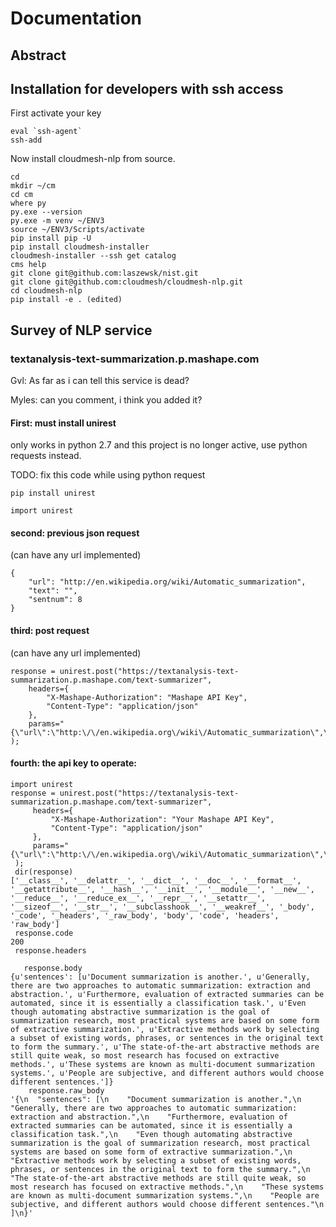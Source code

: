# Documentation

## Abstract


## Installation for developers with ssh access

First activate your key

```
eval `ssh-agent`
ssh-add
```

Now install cloudmesh-nlp from source.

``` 
cd
mkdir ~/cm
cd cm
where py
py.exe --version
py.exe -m venv ~/ENV3
source ~/ENV3/Scripts/activate
pip install pip -U
pip install cloudmesh-installer
cloudmesh-installer --ssh get catalog
cms help
git clone git@github.com:laszewsk/nist.git
git clone git@github.com:cloudmesh/cloudmesh-nlp.git
cd cloudmesh-nlp
pip install -e . (edited) 
```

## Survey of NLP service

### textanalysis-text-summarization.p.mashape.com

Gvl: As far as i can tell this service is dead?

Myles: can you comment, i think you added it?

#### First: must install unirest

only works in python 2.7 and this project is no longer active, use python requests instead.

TODO: fix this code while using python request

```
pip install unirest

import unirest
```

#### second: previous json request
(can have any url implemented)

```
{
    "url": "http://en.wikipedia.org/wiki/Automatic_summarization",
    "text": "",
    "sentnum": 8
}
```

#### third: post request
(can have any url implemented)

```
response = unirest.post("https://textanalysis-text-summarization.p.mashape.com/text-summarizer",
    headers={
        "X-Mashape-Authorization": "Mashape API Key",
        "Content-Type": "application/json"
    },
    params="{\"url\":\"http:\/\/en.wikipedia.org\/wiki\/Automatic_summarization\",\"text\":\"\",\"sentnum\":8}"
);
```

#### fourth: the api key to operate:

```
import unirest
response = unirest.post("https://textanalysis-text-summarization.p.mashape.com/text-summarizer",
     headers={
         "X-Mashape-Authorization": "Your Mashape API Key",
         "Content-Type": "application/json"
     },
     params="{\"url\":\"http:\/\/en.wikipedia.org\/wiki\/Automatic_summarization\",\"text\":\"\",\"sentnum\":8}"
 );
 dir(response)
['__class__', '__delattr__', '__dict__', '__doc__', '__format__', '__getattribute__', '__hash__', '__init__', '__module__', '__new__', '__reduce__', '__reduce_ex__', '__repr__', '__setattr__', '__sizeof__', '__str__', '__subclasshook__', '__weakref__', '_body', '_code', '_headers', '_raw_body', 'body', 'code', 'headers', 'raw_body']
 response.code
200
 response.headers

   response.body
{u'sentences': [u'Document summarization is another.', u'Generally, there are two approaches to automatic summarization: extraction and abstraction.', u'Furthermore, evaluation of extracted summaries can be automated, since it is essentially a classification task.', u'Even though automating abstractive summarization is the goal of summarization research, most practical systems are based on some form of extractive summarization.', u'Extractive methods work by selecting a subset of existing words, phrases, or sentences in the original text to form the summary.', u'The state-of-the-art abstractive methods are still quite weak, so most research has focused on extractive methods.', u'These systems are known as multi-document summarization systems.', u'People are subjective, and different authors would choose different sentences.']}
    response.raw_body
'{\n  "sentences": [\n    "Document summarization is another.",\n    "Generally, there are two approaches to automatic summarization: extraction and abstraction.",\n    "Furthermore, evaluation of extracted summaries can be automated, since it is essentially a classification task.",\n    "Even though automating abstractive summarization is the goal of summarization research, most practical systems are based on some form of extractive summarization.",\n    "Extractive methods work by selecting a subset of existing words, phrases, or sentences in the original text to form the summary.",\n    "The state-of-the-art abstractive methods are still quite weak, so most research has focused on extractive methods.",\n    "These systems are known as multi-document summarization systems.",\n    "People are subjective, and different authors would choose different sentences."\n  ]\n}'
```
